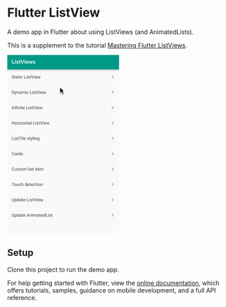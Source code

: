# Flutter ListView

A demo app in Flutter about using ListViews (and AnimatedLists).

This is a supplement to the tutorial [Mastering Flutter ListViews](TODO).

![](supplemental/demo.gif)

## Setup

Clone this project to run the demo app.

For help getting started with Flutter, view the
[online documentation](https://flutter.io/docs), which offers tutorials, 
samples, guidance on mobile development, and a full API reference.
